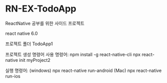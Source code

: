 # RN-EX-TodoApp
ReactNative 공부를 위한 사이드 프로젝트 

react native 6.0

프로젝트 폴더
TodoApp1

프로젝트 생성 명령어 
사용 명령어:
npm install -g react-native-cli
npx react-native init myProject2

실행 명령어:
(windows) npx react-native run-android
(Mac) npx react-native run-ios

